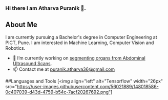### Hi there I am Atharva Puranik 👋.

<!--
**ath2212/ath2212** is a ✨ _special_ ✨ repository because its `README.md` (this file) appears on your GitHub profile.

Here are some ideas to get you started:

- 🔭 I’m currently working on ...
- 🌱 I’m currently learning ...
- 👯 I’m looking to collaborate on ...
- 🤔 I’m looking for help with ...
- 💬 Ask me about ...
- 📫 How to reach me: ...
- 😄 Pronouns: ...
- ⚡ Fun fact: ...
-->
## About Me
I am currently pursuing a Bachelor's degree in Computer Engineering at PICT, Pune. I am interested in Machine Learning, Computer Vision and Robotics.

- 🔭 I’m currently working on [segmenting organs from Abdominal Ultrasound Scans][AUS_Segmentation].
- 📫 Contact me at puranik.atharva36@gmail.com 

##Languages and Tools
[<img align="left" alt="Tensorflow" width="26px" src="https://user-images.githubusercontent.com/56021889/148018586-0c407039-d43d-4759-b54c-7acf20267692.png"]

<br />

[AUS_Segmentation]: https://github.com/ath2212/Abdominal-Ultrasound-Segmentation
